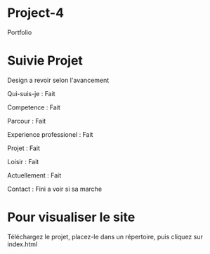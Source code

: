 # Project-4
Portfolio

# Suivie Projet
Design a revoir selon l'avancement 

Qui-suis-je : Fait

Competence : Fait

Parcour : Fait

Experience professionel : Fait

Projet : Fait

Loisir : Fait 

Actuellement : Fait 

Contact : Fini a voir si sa marche

# Pour visualiser le site

Téléchargez le projet, placez-le dans un répertoire, puis cliquez sur index.html
